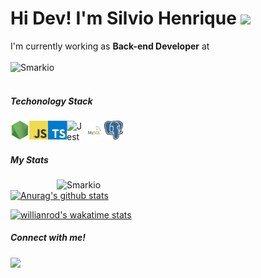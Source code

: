
# Hi Dev! I'm Silvio Henrique <img src="https://raw.githubusercontent.com/MartinHeinz/MartinHeinz/master/wave.gif" width="30px">

I'm currently working as __Back-end Developer__ at
<br/><br/>
[<img align="left" alt="Smarkio" src="https://letsbot.rocks/wp-content/uploads/2021/01/logo-smarkio-2.png" width="192px">](https://www.smarkio.com.br/) 
<br/><br/>

##### Techonology Stack
[<img align="left" alt="NodeJS" width="30px" src="https://raw.githubusercontent.com/github/explore/80688e429a7d4ef2fca1e82350fe8e3517d3494d/topics/nodejs/nodejs.png" />](https://nodejs.org/en/)
[<img align="left" alt="JavaScript" width="30px" src="https://raw.githubusercontent.com/github/explore/80688e429a7d4ef2fca1e82350fe8e3517d3494d/topics/javascript/javascript.png" />](https://www.javascript.com/)
[<img align="left" alt="TypeScript" width="30px" src="https://raw.githubusercontent.com/github/explore/80688e429a7d4ef2fca1e82350fe8e3517d3494d/topics/typescript/typescript.png" />](https://www.typescriptlang.org/)
[<img align="left" alt="Jest" width="30px" src="https://cdn.auth0.com/blog/testing-react-with-jest/logo.png" />](https://jestjs.io/)
[<img align="left" alt="MySQL" width="30px" src="https://raw.githubusercontent.com/github/explore/80688e429a7d4ef2fca1e82350fe8e3517d3494d/topics/mysql/mysql.png" />](https://www.mysql.com/)
[<img align="left" alt="PostgreSQL" width="30px" src="https://raw.githubusercontent.com/github/explore/80688e429a7d4ef2fca1e82350fe8e3517d3494d/topics/postgresql/postgresql.png" />](https://www.postgresql.org/)
<br/><br/>

##### My Stats
<img align="right" alt="Smarkio" src="https://cdn.dribbble.com/users/1860540/screenshots/5443348/web_dev.gif" width="430px">

[![Anurag's github stats](https://github-readme-stats.vercel.app/api?username=silviohfc&custom_title=GitHub+Stats&show_icons=true&hide=issues,contribs&count_private=true&theme=graywhite)](https://github.com/anuraghazra/github-readme-stats)

[![willianrod's wakatime stats](https://github-readme-stats.vercel.app/api/wakatime?username=silviohfc&theme=graywhite&layout=compact)](https://github.com/anuraghazra/github-readme-stats)

##### Connect with me!
[<img align="left" src="https://img.shields.io/badge/LinkedIn-0077B5?style=for-the-badge&logo=linkedin&logoColor=white">](https://www.linkedin.com/in/silviohfc/) 
<br/><br/>
